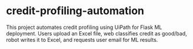 # credit-profiling-automation
This project automates credit profiling using UiPath for Flask ML deployment. Users upload an Excel file, web classifies credit as good/bad, robot writes it to Excel, and requests user email for ML results.
